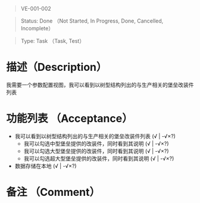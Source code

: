 > VE-001-002

> Status: Done （Not Started, In Progress, Done, Cancelled, Incomplete）

> Type: Task （Task, Test）

# 描述（Description）
我需要一个参数配置视图，我可以看到以树型结构列出的与生产相关的堡垒改装件列表

# 功能列表 （Acceptance）
* 我可以看到以树型结构列出的与生产相关的堡垒改装件列表 (√ | -√×?)
  * 我可以勾选中型堡垒提供的改装件，同时看到其说明 (√ | -√×?)
  * 我可以勾选大型堡垒提供的改装件，同时看到其说明 (√ | -√×?)
  * 我可以勾选超大型堡垒提供的改装件，同时看到其说明 (√ | -√×?)
* 数据存储在本地 (√ | -√×?)

# 备注 （Comment）

